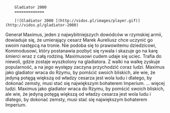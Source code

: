 
        Gladiator 2000 
        =============
        
        [![Gladiator 2000 ](http://vidos.pl/images/player.gif)](http://vidos.pl/gladiator-2000)
        
        
 Generał Maximus, jeden z najwybitniejszych dowódców w rzymskiej armii, dowiaduje się, że umierający cesarz Marek Aureliusz chce uczynić go swoim następcą na tronie. Nie podoba się to prawowitemu dziedzicowi, Kommodusowi, który postanawia pozbyć się rywala i skazuje go na karę śmierci wraz z całą rodziną. Maximusowi cudem udaje się uciec. Trafia do niewoli, gdzie zostaje wyszkolony na gladiatora. Z walki na walkę zyskuje popularność, a na jego występy zaczyna przychodzić coraz  ludzi. Maximus jako gladiator wraca do Rzymu, by pomścić swoich bliskich, ale wie, że jedyną potęgą większą od władzy cesarza jest wola ludu i dlatego, by dokonać zemsty, musi stać się największym bohaterem Imperium.   ... więcej ludzi. Maximus jako gladiator wraca do Rzymu, by pomścić swoich bliskich, ale wie, że jedyną potęgą większą od władzy cesarza jest wola ludu i dlatego, by dokonać zemsty, musi stać się największym bohaterem Imperium.
    